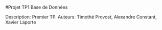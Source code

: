 #Projet TP1 Base de Données

Description: Premier TP. Auteurs: Timothé Provost, Alexandre Constant, Xavier Laporte
	
	